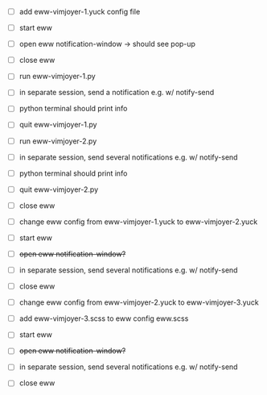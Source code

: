 - [ ] add eww-vimjoyer-1.yuck config file
- [ ] start eww
- [ ] open eww notification-window -> should see pop-up
- [ ] close eww

- [ ] run eww-vimjoyer-1.py
- [ ] in separate session, send a notification e.g. w/ notify-send
- [ ] python terminal should print info
- [ ] quit eww-vimjoyer-1.py

- [ ] run eww-vimjoyer-2.py
- [ ] in separate session, send several notifications e.g. w/ notify-send
- [ ] python terminal should print info
- [ ] quit eww-vimjoyer-2.py

- [ ] close eww
- [ ] change eww config from eww-vimjoyer-1.yuck to eww-vimjoyer-2.yuck
- [ ] start eww
- [ ] ~~open eww notification-window?~~
- [ ] in separate session, send several notifications e.g. w/ notify-send
- [ ] close eww

- [ ] change eww config from eww-vimjoyer-2.yuck to eww-vimjoyer-3.yuck
- [ ] add eww-vimjoyer-3.scss to eww config eww.scss
- [ ] start eww
- [ ] ~~open eww notification-window?~~
- [ ] in separate session, send several notifications e.g. w/ notify-send
- [ ] close eww
